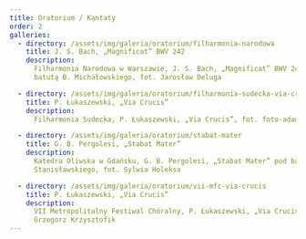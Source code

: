 ```yaml
---
title: Oratorium / Kantaty
order: 2
galleries:
  - directory: /assets/img/galeria/oratorium/filharmonia-narodowa
    title: J. S. Bach, „Magnificat” BWV 242
    description:
      Filharmonia Narodowa w Warszawie, J. S. Bach, „Magnificat” BWV 242 pod
      batutą B. Michałowskiego, fot. Jarosław Deluga

  - directory: /assets/img/galeria/oratorium/filharmonia-sudecka-via-crucis
    title: P. Łukaszewski, „Via Crucis”
    description:
      Filharmonia Sudecka, P. Łukaszewski, „Via Crucis”, fot. foto-adamczyk.pl

  - directory: /assets/img/galeria/oratorium/stabat-mater
    title: G. B. Pergolesi, „Stabat Mater”
    description:
      Katedra Oliwska w Gdańsku, G. B. Pergolesi, „Stabat Mater” pod batutą P.
      Stanisławskiego, fot. Sylwia Holeksa

  - directory: /assets/img/galeria/oratorium/vii-mfc-via-crucis
    title: P. Łukaszewski, „Via Crucis”
    description:
      VII Metropolitalny Festiwal Chóralny, P. Łukaszewski, „Via Crucis”, fot.
      Grzegorz Krzysztofik
---
```

